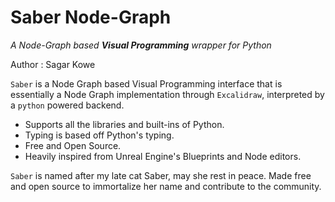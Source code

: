 # Saber Node-Graph
*A Node-Graph based **Visual Programming** wrapper for Python*

Author : Sagar Kowe 

`Saber` is a Node Graph based Visual Programming interface that is essentially a Node Graph implementation through `Excalidraw`, interpreted by a `python` powered backend. 

- Supports all the libraries and built-ins of Python.
- Typing is based off Python's typing.
- Free and Open Source. 
- Heavily inspired from Unreal Engine's Blueprints and Node editors.

`Saber` is named after my late cat Saber, may she rest in peace. Made free and open source to immortalize her name and contribute to the community.
